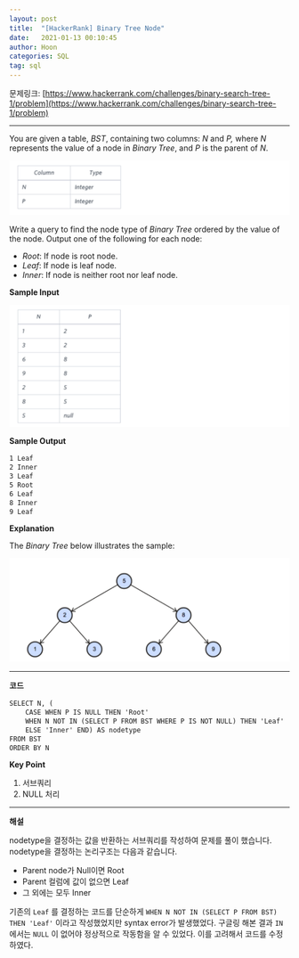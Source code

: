 ```yaml
---
layout: post
title:  "[HackerRank] Binary Tree Node"
date:   2021-01-13 00:10:45
author: Hoon
categories: SQL
tag: sql
---
```


문제링크: [https://www.hackerrank.com/challenges/binary-search-tree-1/problem](https://www.hackerrank.com/challenges/binary-search-tree-1/problem)

----

You are given a table, *BST*, containing two columns: *N* and *P,* where *N* represents the value of a node in *Binary Tree*, and *P* is the parent of *N*.

![HackerRank_BTN1.PNG](https://github.com/hoon-923/hoon-923.github.io/blob/master/_images/HackerRank_BTN1.PNG?raw=true)

Write a query to find the node type of *Binary Tree* ordered by the value of the node. Output one of the following for each node:

- *Root*: If node is root node.
- *Leaf*: If node is leaf node.
- *Inner*: If node is neither root nor leaf node.

**Sample Input**

![HackerRank_BTN2.PNG](https://github.com/hoon-923/hoon-923.github.io/blob/master/_images/HackerRank_BTN2.PNG?raw=true)

**Sample Output**

```
1 Leaf
2 Inner
3 Leaf
5 Root
6 Leaf
8 Inner
9 Leaf
```

**Explanation**

The *Binary Tree* below illustrates the sample:

![HackerRank_BTN3.PNG](https://github.com/hoon-923/hoon-923.github.io/blob/master/_images/HackerRank_BTN3.PNG?raw=true)

---

**코드**

~~~mysql
SELECT N, (
    CASE WHEN P IS NULL THEN 'Root'
    WHEN N NOT IN (SELECT P FROM BST WHERE P IS NOT NULL) THEN 'Leaf'
    ELSE 'Inner' END) AS nodetype
FROM BST
ORDER BY N
~~~

**Key Point**

1. 서브쿼리
2. NULL 처리

----

**해설**

nodetype을 결정하는 값을 반환하는 서브쿼리를 작성하여 문제를 풀이 했습니다. nodetype을 결정하는 논리구조는 다음과 같습니다.

* Parent node가 Null이면 Root
* Parent 컬럼에 값이 없으면 Leaf
* 그 외에는 모두 Inner

기존의 `Leaf` 를 결정하는 코드를 단순하게 `WHEN N NOT IN (SELECT P FROM BST) THEN 'Leaf'` 이라고 작성했었지만 syntax error가 발생했었다. 구글링 해본 결과 `IN` 에서는 `NULL` 이 없어야 정상적으로 작동함을 알 수 있었다. 이를 고려해서 코드를 수정하였다.